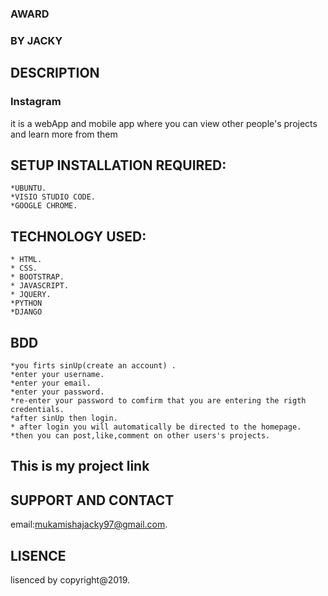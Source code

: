 ### AWARD
### BY **JACKY**
## DESCRIPTION
### Instagram
it is a webApp and mobile app where you can view other people's projects and learn more from them

## SETUP INSTALLATION REQUIRED:

	*UBUNTU.
	*VISIO STUDIO CODE.	
    *GOOGLE CHROME.

## TECHNOLOGY USED:
    * HTML.
    * CSS.
    * BOOTSTRAP.
    * JAVASCRIPT.
    * JQUERY.
    *PYTHON
    *DJANGO
## BDD
    *you firts sinUp(create an account) .
    *enter your username.
    *enter your email.
    *enter your password.
    *re-enter your password to comfirm that you are entering the rigth credentials.
    *after sinUp then login.
    * after login you will automatically be directed to the homepage.
    *then you can post,like,comment on other users's projects.
    
    

## This is my project link


## SUPPORT AND CONTACT 
email:mukamishajacky97@gmail.com.
## LISENCE
lisenced by copyright@2019.